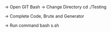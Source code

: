 -> Open GIT Bash
-> Change Directory 
cd ./Testing

-> Complete Code, Brute and Generator

-> Run command
bash s.sh
